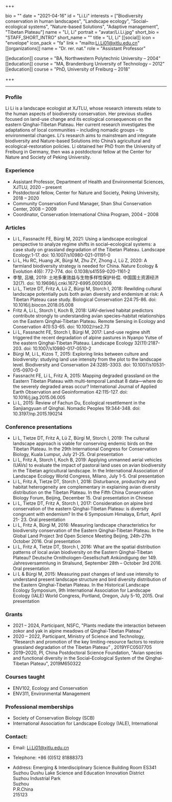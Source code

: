 +++

bio = ""
date = "2021-04-16"
id = "Li.Li"
interests = ["Biodiversity conservation in human landscapes", "Landscape ecology", "Social–ecological systems", "Nature-based Solutions", "Adaptive management", "Tibetan Plateau"]
name = "LI, Li"
portrait = "avatar/Li.Li.jpg"
short_bio = "STAFF_SHORT_INTRO"
short_name = ""
title = "LI, Li"
[[social]]
    icon = "envelope"
    icon_pack = "fa"
    link = "mailto:Li.Li01@xjtlu.edu.cn"
[[organizations]]
    name = "Dr. rer. nat."
    role = "Assistant Professor"

[[education]]
    course = "BA, Northwestern Polytechnic University – 2004"
[[education]]
    course = "MA, Brandenburg University of Technology – 2012"
[[education]]
    course = "PhD, University of Freiburg – 2018"

+++

<!--The following "------" (six -) means that this file will be synced with the XJTLU personal page. If you remove them, this page won't be synced.-->

------


### Profile

Li Li is a landscape ecologist at XJTLU, whose research interests relate to the human aspects of biodiversity conservation. Her previous studies focused on land-use change and its ecological consequences on the eastern Qinghai-Tibetan Plateau. Her current research investigates the adaptations of local communities – including nomadic groups – to environmental changes. Li's research aims to mainstream and integrate biodiversity and Nature-based Solutions into China’s agricultural and ecological-restoration policies. Li obtained her PhD from the University of Freiburg in Germany, then was a postdoctoral fellow at the Center for Nature and Society of Peking University.<br>

###  Experience

<ul> <li> Assistant Professor, Department of Health and Environmental Sciences, XJTLU, 2020 – present </li><li> Postdoctoral fellow, Center for Nature and Society, Peking University, 2018 – 2020 </li><li> Community Conservation Fund Manager, Shan Shui Conservation Center, 2008 – 2009 </li><li> Coordinator, Conservation International China Program, 2004 – 2008 </li> </ul>

###  Articles

<ul> <li> Li L, Fassnacht FE, Bürgi M, 2021: Using a landscape ecological perspective to analyze regime shifts in social–ecological systems: a case study on grassland degradation of the Tibetan Plateau. Landscape Ecology:1-17. doi: 10.1007/s10980-021-01191-0 </li><li> Li L, Hu RC, Huang JK, Bürgi M, Zhu ZY, Zhong J, Lü Z, 2020: A farmland biodiversity strategy is needed for China. Nature Ecology & Evolution 4(6): 772-774. doi: 0.1038/s41559-020-1161-2 </li><li> 李黎, 吕植, 2019: 土地多重效益与生物多样性保护补偿. 中国国土资源经济32(7). doi: 10.19696/j.cnki.1672-6995.0000306 </li><li> Li L, Tietze DT, Fritz A, Lü Z, Bürgi M, Storch I, 2018: Rewilding cultural landscape potentially puts both avian diversity and endemism at risk: A Tibetan Plateau case study. Biological Conservation 224:75-86. doi: 10.1016/j.biocon.2018.05.008 </li><li> Fritz A, Li L, Storch I, Koch B, 2018: UAV‐derived habitat predictors contribute strongly to understanding avian species–habitat relationships on the Eastern Qinghai‐Tibetan Plateau. Remote Sensing in Ecology and Conservation 4(1):53-65. doi: 10.1002/rse2.73 </li><li> Li L, Fassnacht FE, Storch I, Bürgi M, 2017: Land-use regime shift triggered the recent degradation of alpine pastures in Nyanpo Yutse of the eastern Qinghai-Tibetan Plateau. Landscape Ecology 32(11):2187-203. doi: 10.1007/s10980-017-0510-2 </li><li> Bürgi M, Li L, Kizos T, 2015: Exploring links between culture and biodiversity: studying land use intensity from the plot to the landscape level. Biodiversity and Conservation 24:3285-3303. doi: 10.1007/s10531-015-0970-0 </li><li> Fassnacht FE, Li L, Fritz A, 2015: Mapping degraded grassland on the Eastern Tibetan Plateau with multi-temporal Landsat 8 data—where do the severely degraded areas occur? International Journal of Applied Earth Observation and Geoinformation 42:115-127. doi: 10.1016/j.jag.2015.06.005 </li><li> Li L, 2015: Review of Fachun Du, Ecological resettlement in the Sanjiangyuan of Qinghai. Nomadic Peoples 19:344-348. doi: 10.3197/np.2015.190214 </li> </ul>

###  Conference presentations

<ul> <li> Li L, Tietze DT, Fritz A, Lü Z, Bürgi M, Storch I, 2019: The cultural landscape approach is viable for conserving endemic birds on the Tibetan Plateau. In the 29th International Congress for Conservation Biology, Kuala Lumpur, July 21-25. Oral presentation </li><li> Li L, Fritz A, Storch I, Koch B, 2019: Applying unmanned aerial vehicles (UAVs) to evaluate the impact of pastoral land uses on avian biodiversity in the Tibetan agricultural landscape. In the International Association of Landscape Ecology World Congress, Milano, July 1-5. Oral presentation </li><li> Li L, Fritz A, Tietze DT, Storch I, 2018: Disturbance, productivity and habitat heterogeneity are complementary in explaining avian diversity distribution on the Tibetan Plateau. In the Fifth China Conservation Biology Forum, Beijing, December 15. Oral presentation in Chinese </li><li> Li L, Tietze DT, Fritz A, Storch I, 2017: Consideration on alpine bird conservation of the eastern Qinghai-Tibetan Plateau: is diversity congruent with endemism? In the 6 Symposium Himalaya, Erfurt, April 21- 23. Oral presentation </li><li> Li L, Fritz A, Bürgi M, 2016: Measuring landscape characteristics for biodiversity conservation of the Eastern Qinghai-Tibetan Plateau. In the Global Land Project 3rd Open Science Meeting Beijing, 24th-27th October 2016. Oral presentation </li><li> Li L, Fritz A, Tietze DT, Storch I, 2016: What are the spatial distribution patterns of local avian biodiversity on the Eastern Qinghai-Tibetan Plateau? Deutsche Ornithologen-Gesellschaft Ankündigung der 149. Jahresversammlung in Stralsund, September 28th – October 3rd 2016. Oral presentation </li><li> Li L & Bürgi M, 2015: Measuring past changes of land use intensity to understand present landscape structure and bird diversity distribution of the Eastern Qinghai-Tibetan Plateau. In the Historical Landscape Ecology Symposium, 9th International Association for Landscape Ecology (IALE) World Congress, Portland, Oregon, July 5-10, 2015. Oral presentation </li> </ul>

###  Grants

<ul> <li> 2021 – 2024, Participant, NSFC, "Plants mediate the interaction between zokor and yak in alpine meadows of Qinghai-Tibetan Plateau" </li><li> 2020 – 2022, Participant, Ministry of Science and Technology, “Research and promotion of the key limiting-resource factors to restore grassland degradation of the Tibetan Plateau” , 2019YFC0507705 </li><li> 2019–2020, PI, China Postdoctoral Science Foundation, "Avian species and functional diversity in the Social–Ecological System of the Qinghai-Tibetan Plateau", 2019M650322 </li> </ul>

###  Courses taught

<ul> <li> ENV102, Ecology and Conservation </li><li> ENV311, Environmental Management </li> </ul>

###  Professional memberships

<ul> <li> Society of Conservation Biology (SCB) </li><li> International Association for Landscape Ecology (IALE), International </li> </ul>


### Contact:

 - Email: Li.Li01@xjtlu.edu.cn

 - Telephone: +86 (0)512 81888373

 - Address: Emerging & Interdisciplinary Science Building Room ES341<br> Suzhou Dushu Lake Science and Education Innovation District <br> Suzhou Industrial Park <br> Suzhou <br> P.R.China<br> 215123<br><br>
